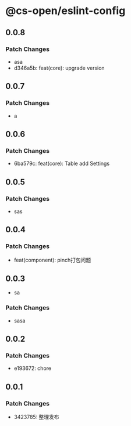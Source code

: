 # @cs-open/eslint-config

## 0.0.8

### Patch Changes

- asa
- d346a5b: feat(core): upgrade version

## 0.0.7

### Patch Changes

- a

## 0.0.6

### Patch Changes

- 6ba579c: feat(core): Table add Settings

## 0.0.5

### Patch Changes

- sas

## 0.0.4

### Patch Changes

- feat(component): pinch打包问题

## 0.0.3

- sa

### Patch Changes

- sasa

## 0.0.2

### Patch Changes

- e193672: chore

## 0.0.1

### Patch Changes

- 3423785: 整理发布
